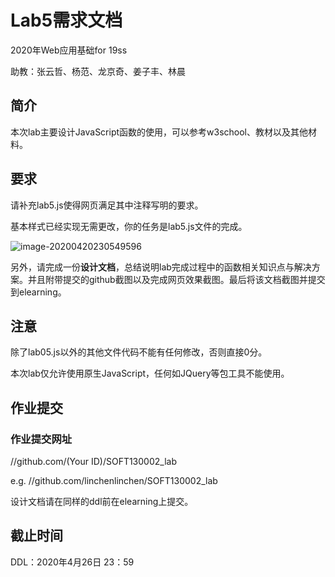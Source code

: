# Lab5需求文档

2020年Web应用基础for 19ss

助教：张云哲、杨范、龙京奇、姜子丰、林晨

## 简介

本次lab主要设计JavaScript函数的使用，可以参考w3school、教材以及其他材料。

## 要求

请补充lab5.js使得网页满足其中注释写明的要求。

基本样式已经实现无需更改，你的任务是lab5.js文件的完成。

![image-20200420230549596](C:\Users\L2595\Lab05\lab5需求文档.assets\image-20200420230549596.png)

另外，请完成一份**设计文档**，总结说明lab完成过程中的函数相关知识点与解决方案。并且附带提交的github截图以及完成网页效果截图。最后将该文档截图并提交到elearning。

## 注意

除了lab05.js以外的其他文件代码不能有任何修改，否则直接0分。

本次lab仅允许使用原生JavaScript，任何如JQuery等包工具不能使用。

## 作业提交

###  作业提交网址

//github.com/(Your ID)/SOFT130002_lab

e.g. //github.com/linchenlinchen/SOFT130002_lab 

设计文档请在同样的ddl前在elearning上提交。

## 截止时间

DDL：2020年4月26日 23：59
